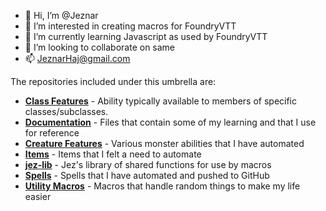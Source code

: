 - 👋 Hi, I’m @Jeznar
- 👀 I’m interested in creating macros for FoundryVTT
- 🌱 I’m currently learning Javascript as used by FoundryVTT
- 💞️ I’m looking to collaborate on same
- 📫 JeznarHaj@gmail.com 

<!---
Jeznar/Jeznar is a ✨ special ✨ repository because its `README.md` (this file) appears on your GitHub profile.
You can click the Preview link to take a look at your changes.
--->

The repositories included under this umbrella are:

* [**Class Features**](https://github.com/Jeznar/GitRepo/tree/main/Class-Features) - Ability typically available to members of specific classes/subclasses.
* [**Documentation**](https://github.com/Jeznar/GitRepo/tree/main/Documentation) - Files that contain some of my learning and that I use for reference
* [**Creature Features**](https://github.com/Jeznar/GitRepo/tree/main/Creature-Features) - Various monster abilities that I have automated
* [**Items**](https://github.com/Jeznar/GitRepo/tree/main/Items) - Items that I felt a need to automate
* [**jez-lib**](https://github.com/Jeznar/GitRepo/tree/main/jez-lib) - Jez's library of shared functions for use by macros
* [**Spells**](https://github.com/Jeznar/GitRepo/tree/main/Spells) - Spells that I have automated and pushed to GitHub
* [**Utility Macros**](https://github.com/Jeznar/GitRepo/tree/main/Utility-Macros) - Macros that handle random things to make my life easier